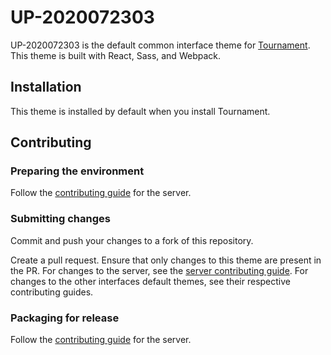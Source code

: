 # UP-2020072303

UP-2020072303 is the default common interface theme for
[Tournament](https://github.com/ghifari160/tournament). This theme is built with React, Sass, and
Webpack.

## Installation

This theme is installed by default when you install Tournament.

## Contributing

### Preparing the environment

Follow the [contributing guide](../../README.md#contributing) for the server.

### Submitting changes

Commit and push your changes to a fork of this repository.

Create a pull request. Ensure that only changes to this theme are present in the PR. For changes to
the server, see the [server contributing guide](../../README.md#submitting-changes). For changes to
the other interfaces default themes, see their respective contributing guides.

### Packaging for release

Follow the [contributing guide](../../README.md#contributing) for the server.
